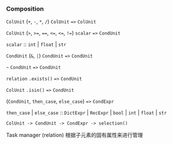 ### Composition

`ColUnit` (`+`, `-`, `*`, `/`) `ColUnit` `=>` `ColUnit`

`ColUnit` (`>`, `>=`, `==`, `<=`, `<=`, `!=`) `scalar` `=>` `CondUnit`

`scalar` :: `int` | `float` | `str` 

`CondUnit` (`&`, `|`) `CondUnit` `=>` `CondUnit`

`~` `CondUnit` `=>` `CondUnit`

`relation` `.exists()` `=>` `CondUnit`

`ColUnit` `.isin()` `=>` `CondUnit`

(`CondUnit`, `then_case`, `else_case`) `=>` `CondExpr`

`then_case` | `else_case` :: `DictExpr` | `RecExpr` | `bool` | `int` | `float` | `str` 

`ColUnit -> CondUnit -> CondExpr -> selection()`

Task manager (relation) 根据子元素的固有属性来进行管理

[comment]: <> (run interpret progs/test.sdql)



